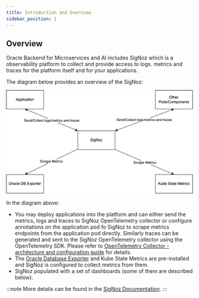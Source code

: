 ```yaml
---
title: Introduction and Overview
sidebar_position: 1
---
```

## Overview

Oracle Backend for Microservices and AI includes SigNoz which is a observability platform to collect and provide access to logs. metrics and traces for the platform itself and for your applications.

The diagram below provides an overview of the SigNoz:

![Observability Overview](images/observability-overview.png)

In the diagram above:

- You may deploy applications into the platform and can either send the metrics, logs and traces to SigNoz OpenTelemetry collector or configure annotations on the application pod fo SigNoz to scrape metrics endpoints from the application pod directly. Similarly traces can be generated and sent to the SigNoz OpenTelemetry collector using the OpenTelemetry SDK. Please refer to [OpenTelemetry Collector - architecture and configuration guide](https://signoz.io/blog/opentelemetry-collector-complete-guide/) for details.
- The [Oracle Database Exporter](https://github.com/oracle/oracle-db-appdev-monitoring) and Kube State Metrics are pre-installed and SigNoz is configured to collect metrics from them.
- SigNoz populated with a set of dashboards (some of them are described below).

:::note
More details can be found in the [SigNoz Documentation](https://signoz.io/docs/introduction/).
:::
